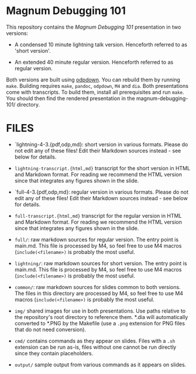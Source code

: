 # Magnum Debugging 101

This repository contains the *Magnum Debugging 101* presentation in two versions:

* A condensed 10 minute lightning talk version. Henceforth referred to as
  'short version'.

* An extended 40 minute regular version. Henceforth referred to as regular
  version.

Both versions are built using
[odpdown](https://github.com/thorstenb/odpdown). You can rebuild them by
running `make`. Building requires `make`, `pandoc`, `odpdown`, `M4` and `dia`.
Both presentations come with transcripts. To build them, install all
prerequisites and run `make`. You should then find the rendered presentation in
the magnum-debugging-101/ directory.

# FILES

* `lightning-4-3.{pdf,odp,md}: short version in various formats. Please do not
  edit any of these files! Edit their Markdown sources instead - see below for
  details.

* `lightning-transcript.{html,md}` transcript for the short version in
  HTML and Markdown format. For reading we recommend the HTML version since
  that integrates any figures shown in the slide.

* `full-4-3.{pdf,odp,md}: regular version in various formats. Please do not
  edit any of these files! Edit their Markdown sources instead - see below for
  details.

* `full-transcript.{html,md}` transcript for the regular version in
  HTML and Markdown format. For reading we recommend the HTML version since
  that integrates any figures shown in the slide.

* `full/`: raw markdown sources for regular version. The entry
  point is main.md. This file is processed by M4, so feel free to use M4 macros
  (`include(<filename>)` is probably the most useful.

* `lightning/`: raw markdown sources for short version. The entry
  point is main.md. This file is processed by M4, so feel free to use M4 macros
  (`include(<filename>)` is probably the most useful.

* `common/`: raw markdown sources for slides common to both versions.
  The files in this directory are processed by M4, so feel free to use M4 macros
  (`include(<filename>)` is probably the most useful.

* `img/` shared images for use in both presentations. Use paths relative to the
  repository's root directory to reference them. *.dia will automatically
  converted to *.PNG by the Makefile (use a `.png` extension for PNG files that
  do not need conversion).

* `cmd/` contains commands as they appear on slides. Files with a `.sh`
  extension can be run as-is, files without one cannot be run directly since
  they contain placeholders.

* `output/` sample output from various commands as it appears on slides.
